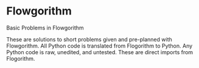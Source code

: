 # Flowgorithm
Basic Problems in Flowgorithm 

These are solutions to short problems given and pre-planned with Flowgorithm. All Python code is translated from Flogorithm to Python. Any Python code is raw, unedited, and untested. These are direct imports from Flogorithm. 
